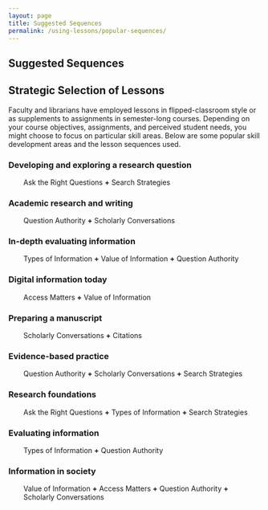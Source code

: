 ```yaml
---
layout: page
title: Suggested Sequences
permalink: /using-lessons/popular-sequences/
---
```


## Suggested Sequences
<div class="entry-content" itemprop="articleBody">
    <div class="title">
        <h2>Strategic Selection of Lessons</h2>
    </div>
    <div class="contentbox">
        <p>
            Faculty and librarians have employed lessons in flipped-classroom style or as supplements to assignments in semester-long courses. Depending on your course objectives, assignments, and perceived student needs, you might choose to focus on particular skill areas. Below are some popular skill development areas and the lesson sequences used.
        </p>
        <h3>Developing and exploring a research question</h3>
        <p style="padding-left: 30px;">Ask the Right Questions <strong>+</strong> Search Strategies</p>
        <h3>Academic research and writing</h3>
        <p style="padding-left: 30px;">Question Authority <strong>+</strong> Scholarly Conversations</p>
        <h3>In-depth evaluating information</h3>
        <p style="padding-left: 30px;">Types of Information <strong>+</strong> Value of Information <strong>+</strong> Question Authority</p>
        <h3>Digital information today</h3>
        <p style="padding-left: 30px;">Access Matters <strong>+</strong> Value of Information</p>
        <h3>Preparing a manuscript</h3>
        <p style="padding-left: 30px;">Scholarly Conversations <strong>+</strong> Citations</p>
        <h3>Evidence-based practice</h3>
        <p style="padding-left: 30px;">Question Authority <strong>+</strong> Scholarly Conversations <strong>+</strong> Search Strategies</p>
        <h3>Research foundations</h3>
        <p style="padding-left: 30px;">Ask the Right Questions <strong>+</strong> Types of Information <strong>+</strong> Search Strategies</p>
        <h3>Evaluating information</h3>
        <p style="padding-left: 30px;">Types of Information <strong>+</strong> Question Authority</p>
        <h3>Information in society</h3>
        <p style="padding-left: 30px;">Value of Information <strong>+</strong> Access Matters <strong>+</strong> Question Authority <strong>+</strong> Scholarly Conversations</p>
        <p></p>
    </div>
</div>

